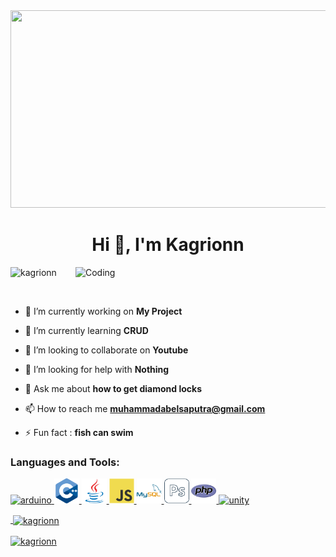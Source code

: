 <img width="990" height="316" src="https://i0.wp.com/halcyonrealms.com/blogpics/japgifA.gif?resize=500%2C288&ssl=1">
<h1 align="center">Hi 👋, I'm Kagrionn</h1>
<img id="ar" align="right" alt="Coding" width="400" src="https://steamuserimages-a.akamaihd.net/ugc/1019445672644034104/5F7A1DDB787517909A22F91023EA4507C76B2824/?imw=512&&ima=fit&impolicy=Letterbox&imcolor=%23000000&letterbox=false">

<p align="left"> <img src="https://komarev.com/ghpvc/?username=kagrionn&label=Profile%20views&color=0e75b6&style=flat" alt="kagrionn" /> </p>

<p align="left"> <a href="https://twitter.com/" target="blank"><img src="https://img.shields.io/twitter/follow/?logo=twitter&style=for-the-badge" alt="" /></a> </p>

- 🔭 I’m currently working on **My Project**

- 🌱 I’m currently learning **CRUD**

- 👯 I’m looking to collaborate on **Youtube**

- 🤝 I’m looking for help with **Nothing**

- 💬 Ask me about **how to get diamond locks**

- 📫 How to reach me **muhammadabelsaputra@gmail.com**

- ⚡ Fun fact : **fish can swim**

<p align="left">
</p>

<h3 align="left">Languages and Tools:</h3>
<p align="left"> <a href="https://www.arduino.cc/" target="_blank" rel="noreferrer"> <img src="https://cdn.worldvectorlogo.com/logos/arduino-1.svg" alt="arduino" width="40" height="40"/> </a> <a href="https://www.w3schools.com/cpp/" target="_blank" rel="noreferrer"> <img src="https://raw.githubusercontent.com/devicons/devicon/master/icons/cplusplus/cplusplus-original.svg" alt="cplusplus" width="40" height="40"/> </a> <a href="https://www.java.com" target="_blank" rel="noreferrer"> <img src="https://raw.githubusercontent.com/devicons/devicon/master/icons/java/java-original.svg" alt="java" width="40" height="40"/> </a> <a href="https://developer.mozilla.org/en-US/docs/Web/JavaScript" target="_blank" rel="noreferrer"> <img src="https://raw.githubusercontent.com/devicons/devicon/master/icons/javascript/javascript-original.svg" alt="javascript" width="40" height="40"/> </a> <a href="https://www.mysql.com/" target="_blank" rel="noreferrer"> <img src="https://raw.githubusercontent.com/devicons/devicon/master/icons/mysql/mysql-original-wordmark.svg" alt="mysql" width="40" height="40"/> </a> <a href="https://www.photoshop.com/en" target="_blank" rel="noreferrer"> <img src="https://raw.githubusercontent.com/devicons/devicon/master/icons/photoshop/photoshop-line.svg" alt="photoshop" width="40" height="40"/> </a> <a href="https://www.php.net" target="_blank" rel="noreferrer"> <img src="https://raw.githubusercontent.com/devicons/devicon/master/icons/php/php-original.svg" alt="php" width="40" height="40"/> </a> <a href="https://unity.com/" target="_blank" rel="noreferrer"> <img src="https://www.vectorlogo.zone/logos/unity3d/unity3d-icon.svg" alt="unity" width="40" height="40"/> </a> <a href="https://www.adobe.com/products/xd.html" target="_blank" rel="noreferrer">

<p>&nbsp;<img align="center" src="https://github-readme-stats.vercel.app/api?username=kagrionn&show_icons=true&locale=en" alt="kagrionn" /></p>

<p><img align="center" src="https://github-readme-streak-stats.herokuapp.com/?user=kagrionn&" alt="kagrionn" /></p>

